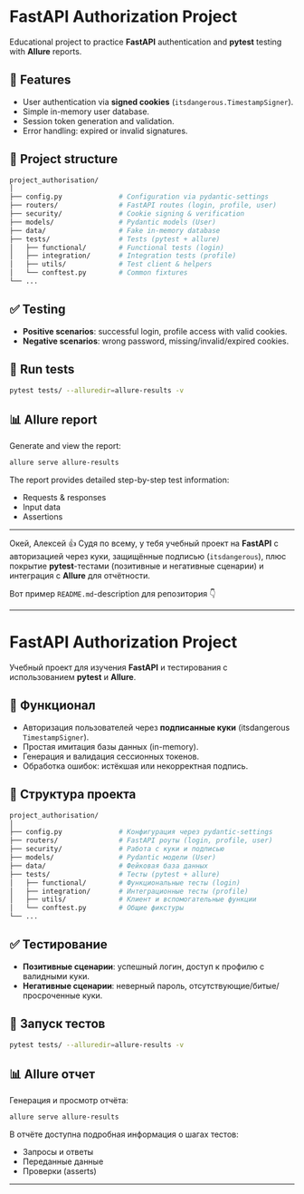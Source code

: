 # FastAPI Authorization Project

Educational project to practice **FastAPI** authentication and **pytest** testing with **Allure** reports.

## 🚀 Features

* User authentication via **signed cookies** (`itsdangerous.TimestampSigner`).
* Simple in-memory user database.
* Session token generation and validation.
* Error handling: expired or invalid signatures.

## 📂 Project structure

```bash
project_authorisation/
│
├── config.py              # Configuration via pydantic-settings
├── routers/               # FastAPI routes (login, profile, user)
├── security/              # Cookie signing & verification
├── models/                # Pydantic models (User)
├── data/                  # Fake in-memory database
├── tests/                 # Tests (pytest + allure)
│   ├── functional/        # Functional tests (login)
│   ├── integration/       # Integration tests (profile)
│   ├── utils/             # Test client & helpers
│   └── conftest.py        # Common fixtures
└── ...
```

## ✅ Testing

* **Positive scenarios**: successful login, profile access with valid cookies.
* **Negative scenarios**: wrong password, missing/invalid/expired cookies.

## 🧪 Run tests

```bash
pytest tests/ --alluredir=allure-results -v
```

## 📊 Allure report

Generate and view the report:

```bash
allure serve allure-results
```

The report provides detailed step-by-step test information:

* Requests & responses
* Input data
* Assertions

---

Окей, Алексей 👍
Судя по всему, у тебя учебный проект на **FastAPI** с авторизацией через куки, защищённые подписью (`itsdangerous`), плюс покрытие **pytest**-тестами (позитивные и негативные сценарии) и интеграция с **Allure** для отчётности.

Вот пример `README.md`-description для репозитория 👇

---

# FastAPI Authorization Project

Учебный проект для изучения **FastAPI** и тестирования с использованием **pytest** и **Allure**.

## 🚀 Функционал

* Авторизация пользователей через **подписанные куки** (itsdangerous `TimestampSigner`).
* Простая имитация базы данных (in-memory).
* Генерация и валидация сессионных токенов.
* Обработка ошибок: истёкшая или некорректная подпись.

## 📂 Структура проекта

```bash
project_authorisation/
│
├── config.py              # Конфигурация через pydantic-settings
├── routers/               # FastAPI роуты (login, profile, user)
├── security/              # Работа с куки и подписью
├── models/                # Pydantic модели (User)
├── data/                  # Фейковая база данных
├── tests/                 # Тесты (pytest + allure)
│   ├── functional/        # Функциональные тесты (login)
│   ├── integration/       # Интеграционные тесты (profile)
│   ├── utils/             # Клиент и вспомогательные функции
│   └── conftest.py        # Общие фикстуры
└── ...
```

## ✅ Тестирование

* **Позитивные сценарии**: успешный логин, доступ к профилю с валидными куки.
* **Негативные сценарии**: неверный пароль, отсутствующие/битые/просроченные куки.

## 🧪 Запуск тестов

```bash
pytest tests/ --alluredir=allure-results -v
```

## 📊 Allure отчет

Генерация и просмотр отчёта:

```bash
allure serve allure-results
```

В отчёте доступна подробная информация о шагах тестов:

* Запросы и ответы
* Переданные данные
* Проверки (asserts)

---

